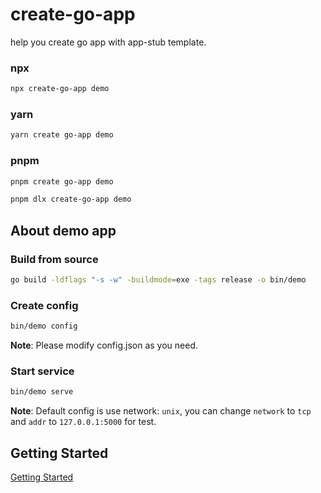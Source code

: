 # create-go-app

help you create go app with app-stub template.

### npx

```bash
npx create-go-app demo
```

### yarn

```bash
yarn create go-app demo
```

### pnpm

```bash
pnpm create go-app demo
```

```bash
pnpm dlx create-go-app demo
```

## About demo app

### Build from source

```bash
go build -ldflags "-s -w" -buildmode=exe -tags release -o bin/demo
```

### Create config

```bash
bin/demo config
```

**Note**: Please modify config.json as you need.

### Start service

```bash
bin/demo serve
```

**Note**: Default config is use network: `unix`, you can change `network` to `tcp` and `addr` to `127.0.0.1:5000` for test.

## Getting Started

[Getting Started](https://gostartkit.com/docs/getting-started/)